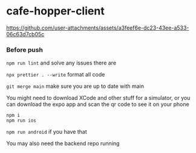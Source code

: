 # cafe-hopper-client

https://github.com/user-attachments/assets/a3feef6e-dc23-43ee-a533-06c63d7cb05c

### Before push

`npm run lint` and solve any issues there are

`npx prettier . --write` format all code

`git merge main` make sure you are up to date with main

You might need to download XCode and other stuff for a simulator, or you can download the expo app and scan the qr code to see it on your phone

```
npm i
npm run ios
```

`npm run android` if you have that

You may also need the backend repo running
